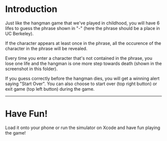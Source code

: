 
# Introduction

Just like the hangman game that we've played in childhood, you will have 6 lifes to guess
the phrase shown in "-" (here the phrase should be a place in UC Berkeley).

If the character appears at least once in the phrase, all the occurence of the character 
in the phrase will be revealed.

Every time you enter a character that's not contained in the phrase, you lose one life
and the hangman is one more step towards death (shown in the screenshot in this folder).

If you guess correctly before the hangman dies, you will get a winning alert saying "Start Over".
You can also choose to start over (top right button) or exit game (top left button) during the game.

----

# Have Fun!

Load it onto your phone or run the simulator on Xcode and have fun playing the game!




